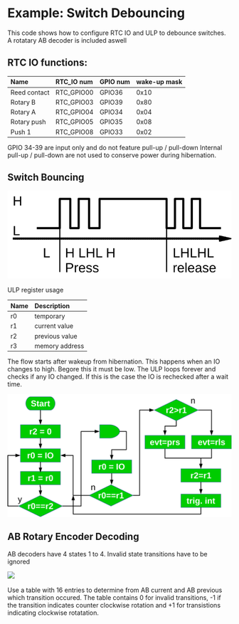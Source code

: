 # Example: Switch Debouncing

This code shows how to configure RTC IO and ULP to debounce switches.
A rotatary AB decoder is included aswell 

## RTC IO functions:

|Name|RTC_IO num|GPIO num|wake-up mask|
|:-|:-|:-|:-|
Reed contact|RTC_GPIO00|GPIO36|0x10|
|Rotary B|RTC_GPIO03|GPIO39|0x80|
|Rotary A|RTC_GPIO04|GPIO34|0x04|
|Rotary push|RTC_GPIO05|GPIO35|0x08|
|Push 1|RTC_GPIO08|GPIO33|0x02|

GPIO 34-39 are input only and do not feature pull-up / pull-down
Internal pull-up / pull-down are not used to conserve power during
hibernation.

## Switch Bouncing
![ ](SwitchBounce.svg  "Switch bouning")

ULP register usage

|Name|Description|
|:-|:-|
|r0|temporary|
|r1|current value|
|r2|previous value|
|r3|memory address|

The flow starts after wakeup from hibernation. This happens when 
an IO changes to high. Begore this it must be low. The ULP loops forever
and checks if any IO changed. If this is the case the IO is rechecked after a wait time.

![ ](SwitchBounceFlow.svg  "Switch debounce flow")

## AB Rotary Encoder Decoding

AB decoders have 4 states 1 to 4. Invalid state transitions have to be ignored

![ ](/home/iris/Development/Source/ESP32/gpio_ulp/doc/ABdecoding.svg  "AB encoder states")

Use a table with 16 entries to determine from AB current and AB previous which transition occured. The table contains 0 for invalid transitions, -1 if the transition indicates counter clockwise rotation and +1 for transistions indicating clockwise rotatation.  
